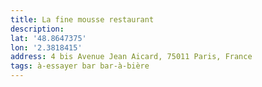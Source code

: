 ```yaml
---
title: La fine mousse restaurant
description:
lat: '48.8647375'
lon: '2.3818415'
address: 4 bis Avenue Jean Aicard, 75011 Paris, France
tags: à-essayer bar bar-à-bière
---
```

